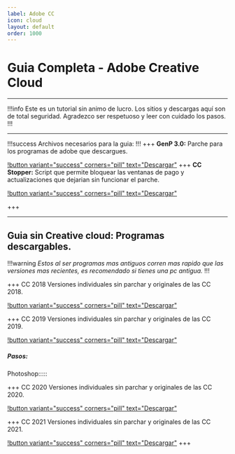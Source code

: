 ```yaml
---
label: Adobe CC
icon: cloud
layout: default
order: 1000
---
```


# Guia Completa - Adobe Creative Cloud

---

!!!info Este es un tutorial sin animo de lucro. Los sitios y descargas aquí son de total seguridad.
Agradezco ser respetuoso y leer con cuidado los pasos.
!!!

---

!!!success Archivos necesarios para la guia:
!!!
+++ **GenP 3.0:** 
  Parche para los programas de adobe que descargues.
  
[!button variant="success" corners="pill" text="Descargar"](https://www.mediafire.com/file/ipp9gj15xzty1uw/GenP_3.0_Release.zip/file) 
+++ **CC Stopper:**
  Script que permite bloquear las ventanas de pago y actualizaciones que dejarian sin funcionar el parche.
  
[!button variant="success" corners="pill" text="Descargar"](https://github.com/eaaasun/CCStopper/releases/download/v1.2.2/CCStopper.zip) 

+++

---
## Guia sin Creative cloud: Programas descargables.
!!!warning
*Estos al ser programas mas antiguos corren mas rapido que las versiones mas recientes, es recomendado si tienes una pc antigua.*
!!!

+++ CC 2018 
Versiones individuales sin parchar y originales de las CC 2018.

[!button variant="success" corners="pill" text="Descargar"](https://prodesigntools.com/adobe-cc-2018-direct-download-links.html)

+++ CC 2019
Versiones individuales sin parchar y originales de las CC 2019.

[!button variant="success" corners="pill" text="Descargar"](https://prodesigntools.com/adobe-cc-2019-direct-download-links.html) 




##### **Pasos:**




Photoshop:::::

+++ CC 2020
Versiones individuales sin parchar y originales de las CC 2020.

[!button variant="success" corners="pill" text="Descargar"](https://windowstan.com/software/photoshop-cc-2020/)

+++ CC 2021
Versiones individuales sin parchar y originales de las CC 2021.

[!button variant="success" corners="pill" text="Descargar"](https://windowstan.com/software/photoshop-cc-2020/)
+++
